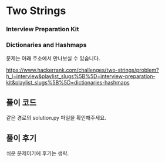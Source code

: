 # Two Strings
### Interview Preparation Kit
### Dictionaries and Hashmaps

문제는 아래 주소에서 만나보실 수 있습니다.

https://www.hackerrank.com/challenges/two-strings/problem?h_l=interview&playlist_slugs%5B%5D=interview-preparation-kit&playlist_slugs%5B%5D=dictionaries-hashmaps

## 풀이 코드
같은 경로의 solution.py 파일을 확인해주세요.

## 풀이 후기
쉬운 문제이기에 후기는 생략.
